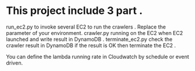 # This project include 3 part . 
run_ec2.py to invoke several EC2 to run the crawlers . Replace the parameter of your environment.
crawler.py running on the EC2 when EC2 launched and write result in DynamoDB .
terminate_ec2.py check the crawler result in DynamoDB if the result is OK then terminate the EC2 .

You can define the lambda running rate in Cloudwatch by schedule or event driven.
